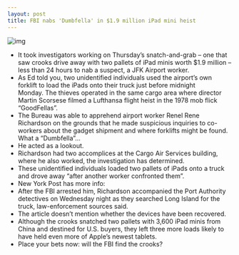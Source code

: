 ```yaml
---
layout: post
title: FBI nabs 'Dumbfella' in $1.9 million iPad mini heist
---
```

![img](http://media.idownloadblog.com/wp-content/uploads/2012/10/iPad-mini-front-white-hand.jpg)
* It took investigators working on Thursday’s snatch-and-grab – one that saw crooks drive away with two pallets of iPad minis worth $1.9 million – less than 24 hours to nab a suspect, a JFK Airport worker.
* As Ed told you, two unidentified individuals used the airport’s own forklift to load the iPads onto their truck just before midnight Monday. The thieves operated in the same cargo area where director Martin Scorsese filmed a Lufthansa flight heist in the 1978 mob flick “GoodFellas”.
* The Bureau was able to apprehend airport worker Renel Rene Richardson on the grounds that he made suspicious inquiries to co-workers about the gadget shipment and where forklifts might be found. What a “Dumbfella”…
* He acted as a lookout.
* Richardson had two accomplices at the Cargo Air Services building, where he also worked, the investigation has determined.
* These unidentified individuals loaded two pallets of iPads onto a truck and drove away “after another worker confronted them”.
* New York Post has more info:
* After the FBI arrested him, Richardson accompanied the Port Authority detectives on Wednesday night as they searched Long Island for the truck, law-enforcement sources said.
* The article doesn’t mention whether the devices have been recovered.
* Although the crooks snatched two pallets with 3,600 iPad minis from China and destined for U.S. buyers, they left three more loads likely to have held even more of Apple’s newest tablets.
* Place your bets now: will the FBI find the crooks?

